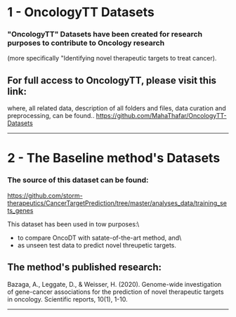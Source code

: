 # 1 - OncologyTT Datasets

### "OncologyTT" Datasets have been created for research purposes to contribute to Oncology research
(more specifically "Identifying novel therapeutic targets to treat cancer).

## For full access to OncologyTT, please visit this link:
where, all related data, description of all folders and files, data curation and preprocessing, can be found.. 
https://github.com/MahaThafar/OncologyTT-Datasets

----------------------------------------------------------------------
# 2 - The Baseline method's Datasets
### The source of this dataset can be found:
https://github.com/storm-therapeutics/CancerTargetPrediction/tree/master/analyses_data/training_sets_genes

This dataset has been used in tow purposes:\
* to compare OncoDT with satate-of-the-art method, and\
* as unseen test data to predict novel threupetic targets.
## The method's published research:
Bazaga, A., Leggate, D., & Weisser, H. (2020). Genome-wide investigation of gene-cancer associations for the prediction of novel therapeutic targets in oncology. Scientific reports, 10(1), 1-10.

---------------------------------------------------------------------


